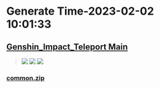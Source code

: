 # Generate Time-2023-02-02 10:01:33

## [Genshin_Impact_Teleport Main](https://github.com/Sam5440/Genshin_Impact_Teleport/edit/main/README.md)

>![](https://komarev.com/ghpvc/?username=done439)
>![](https://komarev.com/ghpvc/?username=done438)
>![](https://komarev.com/ghpvc/?username=done437)

### [common.zip](https://raw.githubusercontent.com/Sam5440/Genshin_Impact_Teleport/download/OptimizationCollectionPackage/Auto-Teleport_byA9FM%2826_01_2023%29/ETC/Precious%20Chests/common.zip)

